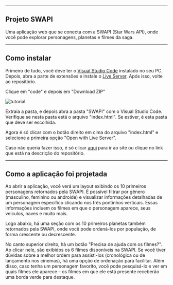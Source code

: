 -------------
Projeto SWAPI
-------------

Uma aplicação web que se conecta com a SWAPI (Star Wars API), onde você pode explorar personagens, planetas e filmes da saga.

-------------
Como instalar
-------------

Primeiro de tudo, você deve ter o <a href="https://code.visualstudio.com/" target="_blank">Visual Studio Code</a> instalado no seu PC. Depois, abra a parte de extensões e instale o <a href="https://media.geeksforgeeks.org/wp-content/uploads/20221201183502/Enableliveserver3.jpg" target="_blank">Live Server</a>. Após isso, volte ao repositório.

Clique em "code" e depois em "Download ZIP"

![tutorial](https://github.com/user-attachments/assets/00db903d-8c6d-497c-b622-6e560dfe727d)

Extraia a pasta, e depois abra a pasta "SWAPI" com o Visual Studio Code. Verifique se nesta pasta está o arquivo "index.html". Se estiver, é esta pasta que deve ser escolhida.

Agora é só clicar com o botão direito em cima do arquivo "index.html" e selecione a primeira opção "Open with Live Server".

Caso não queria fazer isso, é só clicar <a href="https://swapi-web-z.netlify.app/">aqui</a> para ir ao site ou clique no link que está na descrição do repositório.

------------------------------
Como a aplicação foi projetada
------------------------------

Ao abrir a aplicação, você verá um layout exibindo os 10 primeiros personagens retornados pela SWAPI. É possível filtrar por gênero (masculino, feminino ou androide) e visualizar informações detalhadas de um personagem específico clicando nos três pontinhos verticais. Essas informações incluem os filmes em que o personagem aparece, seus veículos, naves e muito mais.

Logo abaixo, há uma seção com os 10 primeiros planetas também retornados pela SWAPI, onde você pode ordená-los por população, de forma crescente ou decrescente.

No canto superior direito, há um botão "Precisa de ajuda com os filmes?". Ao clicar nele, são exibidos os 6 filmes disponíveis na SWAPI. Se você tiver dúvidas sobre a melhor ordem para assisti-los (cronológica ou de lançamento nos cinemas), há uma opção de ordenação para facilitar. Além disso, caso tenha um personagem favorito, você pode pesquisá-lo e ver em quais filmes ele aparece – os filmes em que ele está presente receberão uma borda verde para destaque.
